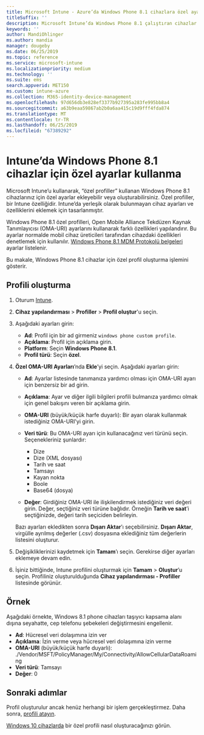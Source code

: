 ```yaml
---
title: Microsoft Intune - Azure’da Windows Phone 8.1 cihazlara özel ayarlar ekleme | Microsoft Docs
titleSuffix: ''
description: Microsoft Intune’da Windows Phone 8.1 çalıştıran cihazlar için OMA-URI ayarlarını kullanmak üzere özel bir profil ekleyin veya oluşturun.
keywords: ''
author: MandiOhlinger
ms.author: mandia
manager: dougeby
ms.date: 06/25/2019
ms.topic: reference
ms.service: microsoft-intune
ms.localizationpriority: medium
ms.technology: ''
ms.suite: ems
search.appverid: MET150
ms.custom: intune-azure
ms.collection: M365-identity-device-management
ms.openlocfilehash: 97d656db3e828ef3377b927395a283fe995bb8a4
ms.sourcegitcommit: a63b9eaa59867ab2b0a6aa415c19d9fff4fda874
ms.translationtype: MT
ms.contentlocale: tr-TR
ms.lasthandoff: 06/25/2019
ms.locfileid: "67389292"
---
```

# <a name="use-custom-settings-for-windows-phone-81-devices-in-intune"></a>Intune’da Windows Phone 8.1 cihazlar için özel ayarlar kullanma

Microsoft Intune’u kullanarak, “özel profiller” kullanan Windows Phone 8.1 cihazlarınız için özel ayarlar ekleyebilir veya oluşturabilirsiniz. Özel profiller, bir Intune özelliğidir. Intune’da yerleşik olarak bulunmayan cihaz ayarları ve özelliklerini eklemek için tasarlanmıştır.

Windows Phone 8.1 özel profilleri, Open Mobile Alliance Tekdüzen Kaynak Tanımlayıcısı (OMA-URI) ayarlarını kullanarak farklı özellikleri yapılandırır. Bu ayarlar normalde mobil cihaz üreticileri tarafından cihazdaki özellikleri denetlemek için kullanılır. [Windows Phone 8.1 MDM Protokolü belgeleri](https://docs.microsoft.com/previous-versions/windows/it-pro/windows-phone/dn499787(v=technet.10)) ayarlar listelenir.

Bu makale, Windows Phone 8.1 cihazlar için özel profil oluşturma işlemini gösterir. 

## <a name="create-the-profile"></a>Profili oluşturma

1. Oturum [Intune](https://go.microsoft.com/fwlink/?linkid=2090973).
2. **Cihaz yapılandırması** > **Profiller** > **Profil oluştur**'u seçin.
3. Aşağıdaki ayarları girin:

    - **Ad**: Profil için bir ad girmeniz `windows phone custom profile`.
    - **Açıklama**: Profil için açıklama girin.
    - **Platform**: Seçin **Windows Phone 8.1**.
    - **Profil türü**: Seçin **özel**.

4. **Özel OMA-URI Ayarları**’nda **Ekle**’yi seçin. Aşağıdaki ayarları girin:

    - **Ad**: Ayarlar listesinde tanımanıza yardımcı olması için OMA-URI ayarı için benzersiz bir ad girin.
    - **Açıklama**: Ayar ve diğer ilgili bilgileri profili bulmanıza yardımcı olmak için genel bakışını veren bir açıklama girin.
    - **OMA-URI** (büyük/küçük harfe duyarlı): Bir ayarı olarak kullanmak istediğiniz OMA-URI'yi girin.
    - **Veri türü**: Bu OMA-URI ayarı için kullanacağınız veri türünü seçin. Seçenekleriniz şunlardır:

        - Dize
        - Dize (XML dosyası)
        - Tarih ve saat
        - Tamsayı
        - Kayan nokta
        - Boole
        - Base64 (dosya)

    - **Değer**: Girdiğiniz OMA-URI ile ilişkilendirmek istediğiniz veri değeri girin. Değer, seçtiğiniz veri türüne bağlıdır. Örneğin **Tarih ve saat**’i seçtiğinizde, değeri tarih seçiciden belirleyin.

    Bazı ayarları ekledikten sonra **Dışarı Aktar**’ı seçebilirsiniz. **Dışarı Aktar**, virgülle ayrılmış değerler (.csv) dosyasına eklediğiniz tüm değerlerin listesini oluşturur.

5. Değişikliklerinizi kaydetmek için **Tamam**’ı seçin. Gerekirse diğer ayarları eklemeye devam edin.
6. İşiniz bittiğinde, Intune profilini oluşturmak için **Tamam** > **Oluştur**’u seçin. Profiliniz oluşturulduğunda **Cihaz yapılandırması - Profiller** listesinde görünür.

## <a name="example"></a>Örnek

Aşağıdaki örnekte, Windows 8.1 phone cihazları taşıyıcı kapsama alanı dışına seyahatte, cep telefonu şebekeleri değiştirmesini engellenir.

- **Ad**: Hücresel veri dolaşımına izin ver
- **Açıklama**: İzin verme veya hücresel veri dolaşımına izin verme
- **OMA-URI** (büyük/küçük harfe duyarlı): ./Vendor/MSFT/PolicyManager/My/Connectivity/AllowCellularDataRoaming
- **Veri türü**: Tamsayı
- **Değer**: 0

## <a name="next-steps"></a>Sonraki adımlar

Profil oluşturulur ancak henüz herhangi bir işlem gerçekleştirmez. Daha sonra, [profili atayın](device-profile-assign.md).

[Windows 10 cihazlarda](custom-settings-windows-10.md) bir özel profili nasıl oluşturacağınızı görün.

